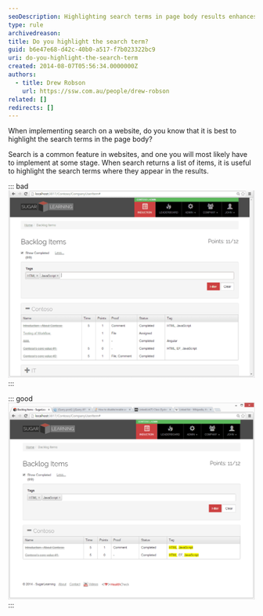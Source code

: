 ```yaml
---
seoDescription: Highlighting search terms in page body results enhances user experience and helps users quickly identify relevant information.
type: rule
archivedreason:
title: Do you highlight the search term?
guid: b6e47e68-d42c-40b0-a517-f7b023322bc9
uri: do-you-highlight-the-search-term
created: 2014-08-07T05:56:34.0000000Z
authors:
  - title: Drew Robson
    url: https://ssw.com.au/people/drew-robson
related: []
redirects: []
---
```


When implementing search on a website, do you know that it is best to highlight the search terms in the page body?

<!--endintro-->

Search is a common feature in websites, and one you will most likely have to implement at some stage. When search returns a list of items, it is useful to highlight the search terms where they appear in the results.

::: bad
![Figure: Bad example - Search for items with these tags](2014-08-07_15-48-11-before-compressor.png)
:::

::: good
![Figure: Good example - Search results have their relevant tags highlighted](2014-08-07_15-47-15-after-compressor.png)
:::
